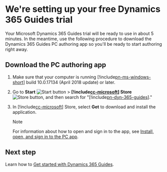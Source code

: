 # We're setting up your free Dynamics 365 Guides trial

Your Microsoft Dynamics 365 Guides trial will be ready to use in about 5 minutes. In the meantime, use the following procedure to download the Dynamics 365 Guides PC authoring app so you'll be ready to start authoring right away.

## Download the PC authoring app

1. Make sure that your computer is running [!include[pn-ms-windows-short](../includes/pn-ms-windows-short.md)] build 10.0.17134 (April 2018 update) or later.

2. Go to **Start** ![Start button](media/windows-button.png "Start button") \> **[!include[cc-microsoft](../includes/cc-microsoft.md)] Store** ![Store button](media/store-button.png "Store button"), and then search for "[!include[pn-dyn-365-guides](../includes/pn-dyn-365-guides.md)]."

3. In [!include[cc-microsoft](../includes/cc-microsoft.md)] Store, select **Get** to download and install the application.

    > [!NOTE]
    > For information about how to open and sign in to the app, see [Install, open, and sign in to the PC app](install-sign-in-pc-app.md).

## Next step

Learn how to [Get started with Dynamics 365 Guides](get-started.md). 
